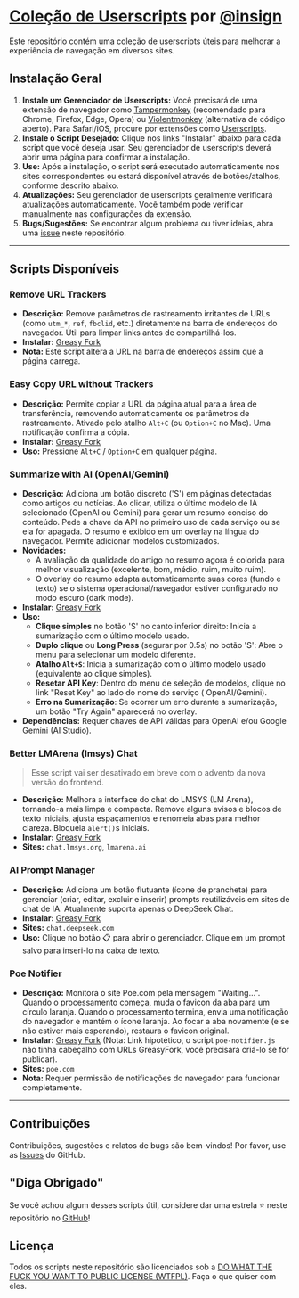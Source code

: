 # [Coleção de Userscripts](https://github.com/insign/userscripts) por [@insign](https://github.com/insign)

Este repositório contém uma coleção de userscripts úteis para melhorar a experiência de navegação em diversos sites.

## Instalação Geral

1.  **Instale um Gerenciador de Userscripts:** Você precisará de uma extensão de navegador como [Tampermonkey](https://www.tampermonkey.net/) (recomendado para Chrome, Firefox, Edge, Opera) ou [Violentmonkey](https://violentmonkey.github.io/) (alternativa de código aberto). Para Safari/iOS, procure por extensões como [Userscripts](https://apps.apple.com/us/app/userscripts/id1463298887).
2.  **Instale o Script Desejado:** Clique nos links "Instalar" abaixo para cada script que você deseja usar. Seu gerenciador de userscripts deverá abrir uma página para confirmar a instalação.
3.  **Use:** Após a instalação, o script será executado automaticamente nos sites correspondentes ou estará disponível através de botões/atalhos, conforme descrito abaixo.
4.  **Atualizações:** Seu gerenciador de userscripts geralmente verificará atualizações automaticamente. Você também pode verificar manualmente nas configurações da extensão.
5.  **Bugs/Sugestões:** Se encontrar algum problema ou tiver ideias, abra uma [issue](https://github.com/insign/userscripts/issues) neste repositório.

---

## Scripts Disponíveis

### Remove URL Trackers

*   **Descrição:** Remove parâmetros de rastreamento irritantes de URLs (como `utm_*`, `ref`, `fbclid`, etc.) diretamente na barra de endereços do navegador. Útil para limpar links antes de compartilhá-los.
*   **Instalar:** [Greasy Fork](https://greasyfork.org/pt-BR/scripts/508850-remove-url-trackers)
*   **Nota:** Este script altera a URL na barra de endereços assim que a página carrega.

### Easy Copy URL without Trackers

*   **Descrição:** Permite copiar a URL da página atual para a área de transferência, removendo automaticamente os parâmetros de rastreamento. Ativado pelo atalho `Alt+C` (ou `Option+C` no Mac). Uma notificação confirma a cópia.
*   **Instalar:** [Greasy Fork](https://greasyfork.org/en/scripts/509058-easy-copy-url-without-trackers)
*   **Uso:** Pressione `Alt+C` / `Option+C` em qualquer página.

### Summarize with AI (OpenAI/Gemini)

* **Descrição:** Adiciona um botão discreto ('S') em páginas detectadas como artigos ou notícias. Ao clicar, utiliza o
  último modelo de IA selecionado (OpenAI ou Gemini) para gerar um resumo conciso do conteúdo. Pede a chave da API no
  primeiro uso de cada serviço ou se ela for apagada. O resumo é exibido em um overlay na língua do navegador. Permite
  adicionar modelos customizados.
* **Novidades:**
    * A avaliação da qualidade do artigo no resumo agora é colorida para melhor visualização (excelente, bom, médio,
      ruim, muito ruim).
    * O overlay do resumo adapta automaticamente suas cores (fundo e texto) se o sistema operacional/navegador estiver
      configurado no modo escuro (dark mode).
*   **Instalar:** [Greasy Fork](https://greasyfork.org/en/scripts/509192-summarize-with-ai)
* **Uso:**
    * **Clique simples** no botão 'S' no canto inferior direito: Inicia a sumarização com o último modelo usado.
    * **Duplo clique** ou **Long Press** (segurar por 0.5s) no botão 'S': Abre o menu para selecionar um modelo
      diferente.
    * **Atalho `Alt+S`**: Inicia a sumarização com o último modelo usado (equivalente ao clique simples).
    * **Resetar API Key**: Dentro do menu de seleção de modelos, clique no link "Reset Key" ao lado do nome do serviço (
      OpenAI/Gemini).
    * **Erro na Sumarização**: Se ocorrer um erro durante a sumarização, um botão "Try Again" aparecerá no overlay.
*   **Dependências:** Requer chaves de API válidas para OpenAI e/ou Google Gemini (AI Studio).

### Better LMArena (lmsys) Chat
> Esse script vai ser desativado em breve com o advento da nova versão do frontend.

*   **Descrição:** Melhora a interface do chat do LMSYS (LM Arena), tornando-a mais limpa e compacta. Remove alguns avisos e blocos de texto iniciais, ajusta espaçamentos e renomeia abas para melhor clareza. Bloqueia `alert()`s iniciais.
*   **Instalar:** [Greasy Fork](https://greasyfork.org/en/scripts/489922-better-lmsys-chat)
*   **Sites:** `chat.lmsys.org`, `lmarena.ai`

### AI Prompt Manager

*   **Descrição:** Adiciona um botão flutuante (ícone de prancheta) para gerenciar (criar, editar, excluir e inserir) prompts reutilizáveis em sites de chat de IA. Atualmente suporta apenas o DeepSeek Chat.
*   **Instalar:** [Greasy Fork](https://greasyfork.org/en/scripts/527374-ai-prompt-manager)
*   **Sites:** `chat.deepseek.com`
*   **Uso:** Clique no botão 📋 para abrir o gerenciador. Clique em um prompt salvo para inseri-lo na caixa de texto.

### Poe Notifier

*   **Descrição:** Monitora o site Poe.com pela mensagem "Waiting...". Quando o processamento começa, muda o favicon da aba para um círculo laranja. Quando o processamento termina, envia uma notificação do navegador e mantém o ícone laranja. Ao focar a aba novamente (e se não estiver mais esperando), restaura o favicon original.
*   **Instalar:** [Greasy Fork](https://greasyfork.org/en/scripts/509193-poe-notifier) (Nota: Link hipotético, o script `poe-notifier.js` não tinha cabeçalho com URLs GreasyFork, você precisará criá-lo se for publicar).
*   **Sites:** `poe.com`
*   **Nota:** Requer permissão de notificações do navegador para funcionar completamente.

---

## Contribuições

Contribuições, sugestões e relatos de bugs são bem-vindos! Por favor, use as [Issues](https://github.com/insign/userscripts/issues) do GitHub.

## "Diga Obrigado"

Se você achou algum desses scripts útil, considere dar uma estrela ⭐ neste repositório no [GitHub](https://github.com/insign/userscripts)!

## Licença

Todos os scripts neste repositório são licenciados sob a [DO WHAT THE FUCK YOU WANT TO PUBLIC LICENSE (WTFPL)](./LICENSE). Faça o que quiser com eles.
